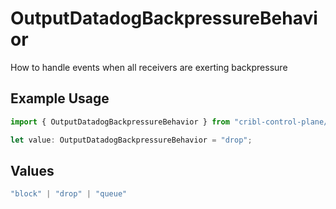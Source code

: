 # OutputDatadogBackpressureBehavior

How to handle events when all receivers are exerting backpressure

## Example Usage

```typescript
import { OutputDatadogBackpressureBehavior } from "cribl-control-plane/models";

let value: OutputDatadogBackpressureBehavior = "drop";
```

## Values

```typescript
"block" | "drop" | "queue"
```